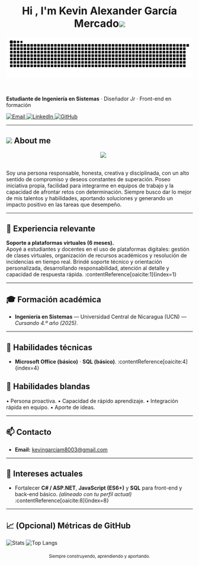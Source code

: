 <!-- =========================================================
 README — Kevin Alexander García Mercado
 Basado en CV | Estilo profesional y compatible con GitHub
========================================================= -->
<h1 align="center"><b>Hi , I'm Kevin Alexander García Mercado</b><img src="https://media.giphy.com/media/hvRJCLFzcasrR4ia7z/giphy.gif" width="35"></h1>

<p align = "center">
	<img src = "https://github.com/7oSkaaa/7oSkaaa/blob/output/github-contribution-grid-snake.svg?" alt = "Snake Game"/>
</p>

<br>

**Estudiante de Ingeniería en Sistemas** · Diseñador Jr · Front-end en formación

<!-- CTAs (ajusta enlaces si corresponde) -->
<a href="mailto:kevingarciam8003@gmail.com">
  <img alt="Email" src="https://img.shields.io/badge/Contacto-Email-0A66C2?style=for-the-badge&logo=gmail&logoColor=white">
</a>
<a href="https://www.linkedin.com/in/tu-usuario" target="_blank">
  <img alt="LinkedIn" src="https://img.shields.io/badge/LinkedIn-Perfil-0A66C2?style=for-the-badge&logo=linkedin&logoColor=white">
</a>
<a href="https://github.com/tu-usuario" target="_blank">
  <img alt="GitHub" src="https://img.shields.io/badge/GitHub-tu--usuario-181717?style=for-the-badge&logo=github&logoColor=white">
</a>

</div>

---

## <picture><img src = "https://github.com/7oSkaaa/7oSkaaa/blob/main/Images/about_me.gif?raw=true" width = 50px></picture> About me

<picture> <img align="right" src="https://github.com/7oSkaaa/7oSkaaa/blob/main/Images/Right_Side.gif?raw=true" width = 250px></picture>

<br><br>

Soy una persona responsable, honesta, creativa y disciplinada, con un alto sentido de compromiso y deseos constantes de superación. Poseo iniciativa propia, facilidad para integrarme en equipos de trabajo y la capacidad de afrontar retos con determinación. Siempre busco dar lo mejor de mis talentos y habilidades, aportando soluciones y generando un impacto positivo en las tareas que desempeño.

---

## 🧪 Experiencia relevante
**Soporte a plataformas virtuales (6 meses).**  
Apoyé a estudiantes y docentes en el uso de plataformas digitales: gestión de clases virtuales, organización de recursos académicos y resolución de incidencias en tiempo real. Brindé soporte técnico y orientación personalizada, desarrollando responsabilidad, atención al detalle y capacidad de respuesta rápida. :contentReference[oaicite:1]{index=1}

---

## 🎓 Formación académica
- **Ingeniería en Sistemas** — Universidad Central de Nicaragua (UCN) — *Cursando 4.º año (2025)*.

---

## 🧰 Habilidades técnicas
- **Microsoft Office (básico)** · **SQL (básico)**. :contentReference[oaicite:4]{index=4}

## 🧗 Habilidades blandas
•	Persona proactiva.
•	Capacidad de rápido aprendizaje.
•	Integración rápida en equipo.
•	Aporte de ideas.


---

## 📫 Contacto
- **Email:** kevingarciam8003@gmail.com 
<!-- Si deseas hacerlo público, puedes agregar:
- **Teléfono:** (505) 7544-3407  :contentReference[oaicite:7]{index=7}
-->

---

## 🧭 Intereses actuales
- Fortalecer **C# / ASP.NET**, **JavaScript (ES6+)** y **SQL** para front-end y back-end básico. *(alineado con tu perfil actual)* :contentReference[oaicite:8]{index=8}

---

## 📈 (Opcional) Métricas de GitHub
<p>
  <img src="https://github-readme-stats.vercel.app/api?username=tu-usuario&show_icons=true&hide_title=true&count_private=true" height="150" alt="Stats" />
  <img src="https://github-readme-stats.vercel.app/api/top-langs/?username=tu-usuario&layout=compact" height="150" alt="Top Langs" />
</p>

<div align="center">
  <sub>Siempre construyendo, aprendiendo y aportando.</sub>
</div>

